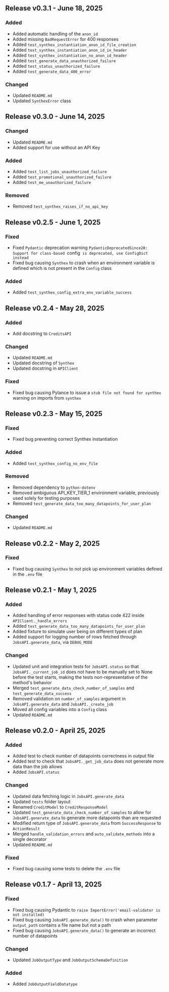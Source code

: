 ## Release v0.3.1 - June 18, 2025

### Added

- Added automatic handling of the `anon_id`
- Added missing `BadRequestError` for 400 responses
- Added `test_synthex_instantiation_anon_id_file_creation`
- Added `test_synthex_instantiation_anon_id_in_header`
- Added `test_synthex_instantiation_no_anon_id_header`
- Added `test_generate_data_unauthorized_failure`
- Added `test_status_unauthorized_failure`
- Added `test_generate_data_400_error`

### Changed

- Updated `README.md`
- Updated `SynthexError` class

## Release v0.3.0 - June 14, 2025

### Changed

- Updated `README.md`
- Added support for use without an API Key

### Added

- Added `test_list_jobs_unauthorized_failure`
- Added `test_promotional_unauthorized_failure`
- Added `test_me_unauthorized_failure`

### Removed

- Removed `test_synthex_raises_if_no_api_key`

## Release v0.2.5 - June 1, 2025

### Fixed

- Fixed `Pydantic` deprecation warning `PydanticDeprecatedSince20: Support for class-based `config` is deprecated, use ConfigDict instead`
- Fixed bug causing `Synthex` to crash when an environment variable is defined which is not present in the `Config` class

### Added

- Added `test_synthex_config_extra_env_variable_success`

## Release v0.2.4 - May 28, 2025

### Added

- Add docstring to `CreditsAPI`

### Changed

- Updated `README.md`
- Updated docstring of `Synthex`
- Updated docstring in `APIClient`

### Fixed

- Fixed bug causing Pylance to issue a `stub file not found for synthex` warning on imports from `synthex`

## Release v0.2.3 - May 15, 2025

### Fixed

- Fixed bug preventing correct Synthex instantiation

### Added

- Added `test_synthex_config_no_env_file`

### Removed

- Removed dependency to `python-dotenv`
- Removed ambiguous API_KEY_TIER_1 environment variable, previously used solely for testing purposes
- Removed `test_generate_data_too_many_datapoints_for_user_plan`

### Changed

- Updated `README.md`

## Release v0.2.2 - May 2, 2025

### Fixed

- Fixed bug causing `Synthex` to not pick up environment variables defined in the `.env` file

## Release v0.2.1 - May 1, 2025

### Added

- Added handling of error responses with status code 422 inside `APIClient._handle_errors`
- Added `test_generate_data_too_many_datapoints_for_user_plan`
- Added fixture to simulate user being on different types of plan
- Added support for logging number of rows fetched through `JobsAPI.generate_data`, via `DEBUG_MODE`

### Changed

- Updated unit and integration tests for `JobsAPI.status` so that `JobsAPI._current_job_id` does not have to be manually set to None before the test starts, making the tests non-representative of the method's behavior
- Merged `test_generate_data_check_number_of_samples` and `test_generate_data_success`
- Removed validation on `number_of_samples` argument in `JobsAPI.generate_data` and `JobsAPI._create_job`
- Moved all config variables into a `Config` class
- Updated `README.md`

## Release v0.2.0 - April 25, 2025

### Added

- Added test to check number of datapoints correctness in output file
- Added test to check that `JobsAPI._get_job_data` does not generate more data than the job allows
- Added `JobsAPI.status`

### Changed

- Updated data fetching logic in `JobsAPI.generate_data`
- Updated `tests` folder layout
- Renamed `CreditModel` to `CreditResponseModel`
- Updated `test_generate_data_check_number_of_samples` to allow for `JobsAPI.generate_data` to generate more datapoints than
  are requested
- Modified return type of `JobsAPI.generate_data` from `SuccessResponse` to `ActionResult`
- Merged `handle_validation_errors` and `auto_validate_methods` into a single decorator
- Updated `README.md`

### Fixed

- Fixed bug causing some tests to delete the `.env` file

## Release v0.1.7 - April 13, 2025

### Fixed

- Fixed bug causing Pydantic to `raise ImportError('email-validator is not installed)`
- Fixed bug causing `JobsAPI.generate_data()` to crash when parameter `output_path` contains a file name but not a path
- Fixed bug causing `JobsAPI.generate_data()` to generate an incorrect number of datapoints

### Changed

- Updated `JobOutputType` and `JobOutputSchemaDefinition`

### Added

- Added `JobOutputFieldDatatype`